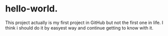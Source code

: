 # hello-world.
This project actually is my first project in GitHub but not the first one in life. I think i should do it by easyest way and continue getting to know with it. 
